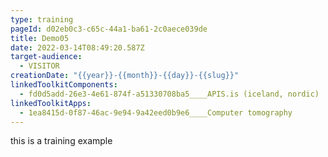 ```yaml
---
type: training
pageId: d02eb0c3-c65c-44a1-ba61-2c0aece039de
title: Demo05
date: 2022-03-14T08:49:20.587Z
target-audience:
  - VISITOR
creationDate: "{{year}}-{{month}}-{{day}}-{{slug}}"
linkedToolkitComponents:
  - fd0d5add-26e3-4e61-874f-a51330708ba5____APIS.is (iceland, nordic)
linkedToolkitApps:
  - 1ea8415d-0f87-46ac-9e94-9a42eed0b9e6____Computer tomography
---
```

this is a training example
